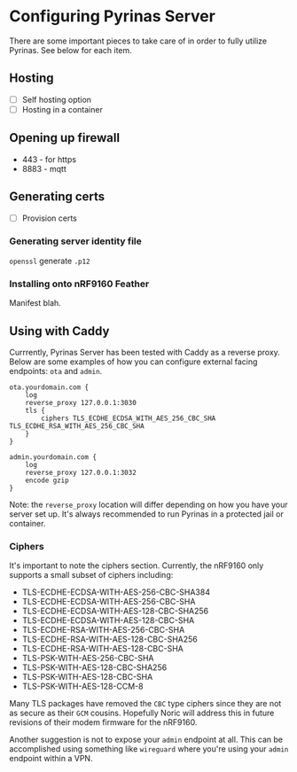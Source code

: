 # Configuring Pyrinas Server

There are some important pieces to take care of in order to fully utilize Pyrinas. See below for each item.

## Hosting

- [ ] Self hosting option
- [ ] Hosting in a container

## Opening up firewall

* 443 - for https
* 8883 - mqtt

## Generating certs

- [ ] Provision certs 

### Generating server identity file

`openssl` generate `.p12`

### Installing onto nRF9160 Feather

Manifest blah.

## Using with Caddy

Currrently, Pyrinas Server has been tested with Caddy as a reverse proxy. Below are some examples of how you can configure external facing endpoints: `ota` and `admin`.


```
ota.yourdomain.com {
    log
    reverse_proxy 127.0.0.1:3030
    tls {
        ciphers TLS_ECDHE_ECDSA_WITH_AES_256_CBC_SHA TLS_ECDHE_RSA_WITH_AES_256_CBC_SHA
    }
}

admin.yourdomain.com {
    log
    reverse_proxy 127.0.0.1:3032
    encode gzip
}
```

Note: the `reverse_proxy` location will differ depending on how you have your server set up. It's always recommended to run Pyrinas in a protected jail or container.

### Ciphers

It's important to note the ciphers section. Currently, the nRF9160 only supports a small subset of ciphers including:

* TLS-ECDHE-ECDSA-WITH-AES-256-CBC-SHA384
* TLS-ECDHE-ECDSA-WITH-AES-256-CBC-SHA   
* TLS-ECDHE-ECDSA-WITH-AES-128-CBC-SHA256
* TLS-ECDHE-ECDSA-WITH-AES-128-CBC-SHA  
* TLS-ECDHE-RSA-WITH-AES-256-CBC-SHA         
* TLS-ECDHE-RSA-WITH-AES-128-CBC-SHA256    
* TLS-ECDHE-RSA-WITH-AES-128-CBC-SHA       
* TLS-PSK-WITH-AES-256-CBC-SHA      
* TLS-PSK-WITH-AES-128-CBC-SHA256   
* TLS-PSK-WITH-AES-128-CBC-SHA
* TLS-PSK-WITH-AES-128-CCM-8

Many TLS packages have removed the `CBC` type ciphers since they are not as secure as their `GCM` cousins. Hopefully Noric will address this in  future revisions of their modem firmware for the nRF9160.

Another suggestion is not to expose your `admin` endpoint at all. This can be accomplished using something like `wireguard` where you're using your `admin` endpoint within a VPN.
